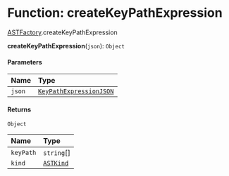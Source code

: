 # Function: createKeyPathExpression

[ASTFactory](/en/auto-docs/editor/modules/ASTFactory.md).createKeyPathExpression

**createKeyPathExpression**(`json`): `Object`

#### Parameters

| Name | Type |
| :------ | :------ |
| `json` | [`KeyPathExpressionJSON`](/en/auto-docs/editor/interfaces/KeyPathExpressionJSON.md) |

#### Returns

`Object`

| Name | Type |
| :------ | :------ |
| `keyPath` | `string`\[] |
| `kind` | [`ASTKind`](/en/auto-docs/editor/enums/ASTKind.md) |
